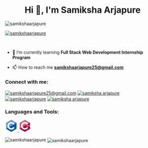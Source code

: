<h1 align="center">Hi 👋, I'm Samiksha Arjapure</h1>
<p align="left"> <img src="https://komarev.com/ghpvc/?username=samikshaarjapure&label=Profile%20views&color=0e75b6&style=flat" alt="samikshaarjapure" /> </p>

<p align="left"> <a href="https://github.com/ryo-ma/github-profile-trophy"><img src="https://github-profile-trophy.vercel.app/?username=samikshaarjapure" alt="samikshaarjapure" /></a> </p>

<p align="left"> <a href="https://twitter.com/" target="blank"><img src="https://img.shields.io/twitter/follow/?logo=twitter&style=for-the-badge" alt="" /></a> </p>

- 🌱 I’m currently learning **Full Stack Web Development Internship Program**

- 📫 How to reach me **samikshaarjapure25@gmail.com**

<h3 align="left">Connect with me:</h3>
<p align="left">
<a href="https://linkedin.com/in/samikshaarjapure25@gmail.com" target="blank"><img align="center" src="https://raw.githubusercontent.com/rahuldkjain/github-profile-readme-generator/master/src/images/icons/Social/linked-in-alt.svg" alt="samikshaarjapure25@gmail.com" height="30" width="40" /></a>
<a href="https://stackoverflow.com/users/samiksha arjapure" target="blank"><img align="center" src="https://raw.githubusercontent.com/rahuldkjain/github-profile-readme-generator/master/src/images/icons/Social/stack-overflow.svg" alt="samiksha arjapure" height="30" width="40" /></a>
<a href="https://fb.com/samikshaarjapure" target="blank"><img align="center" src="https://raw.githubusercontent.com/rahuldkjain/github-profile-readme-generator/master/src/images/icons/Social/facebook.svg" alt="samikshaarjapure" height="30" width="40" /></a>
<a href="https://instagram.com/samiksha arjapure" target="blank"><img align="center" src="https://raw.githubusercontent.com/rahuldkjain/github-profile-readme-generator/master/src/images/icons/Social/instagram.svg" alt="samiksha arjapure" height="30" width="40" /></a>
</p>

<h3 align="left">Languages and Tools:</h3>
<p align="left"> <a href="https://www.cprogramming.com/" target="_blank"> <img src="https://raw.githubusercontent.com/devicons/devicon/master/icons/c/c-original.svg" alt="c" width="40" height="40"/> </a> <a href="https://www.w3schools.com/cpp/" target="_blank"> <img src="https://raw.githubusercontent.com/devicons/devicon/master/icons/cplusplus/cplusplus-original.svg" alt="cplusplus" width="40" height="40"/> </a> </p>

<p><img align="left" src="https://github-readme-stats.vercel.app/api/top-langs?username=samikshaarjapure&show_icons=true&locale=en&layout=compact" alt="samikshaarjapure" /></p>

<p>&nbsp;<img align="center" src="https://github-readme-stats.vercel.app/api?username=samikshaarjapure&show_icons=true&locale=en" alt="samikshaarjapure" /></p>
